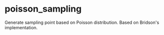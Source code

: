 # poisson_sampling 
Generate sampling point based on Poisson distribution. Based on Bridson's implementation.
